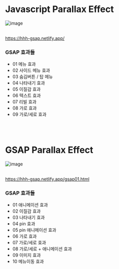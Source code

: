 <h1>Javascript Parallax Effect</h1>

![image](https://github.com/hyunmijin/parallax/assets/125323270/e47f84b0-95b5-4ef5-90b3-2f183aa260d5)
<br><br>

https://hhh-gsap.netlify.app/

<h3>GSAP 효과들</h3>

<ul>
  <li>01 메뉴 효과</li>
  <li>02 사이드 메뉴 효과</li>
  <li>03 숨김버튼 / 탑 메뉴</li>
  <li>04 나타내기 효과</li>
  <li>05 이질감 효과</li>
  <li>06 텍스트 효과</li>
  <li>07 리빌 효과</li>
  <li>08 가로 효과</li>
  <li>09 가로/세로 효과</li>
</ul>

<br><br>
<h1>GSAP Parallax Effect</h1>

![image](https://github.com/hyunmijin/gsap/assets/125323270/7b2229d9-cccf-415a-99cd-cf491707fba3)
<br><br>

https://hhh-gsap.netlify.app/gsap01.html

<h3>GSAP 효과들</h3>

<ul>
  <li>01 애니메이션 효과</li>
  <li>02 이질감 효과</li>
  <li>03 나타내기 효과</li>
  <li>04 pin 효과</li>
  <li>05 pin 애니메이션 효과</li>
  <li>06 가로 효과</li>
  <li>07 가로/세로 효과</li>
  <li>08 가로/세로 + 애니메이션 효과</li>
  <li>09 이미지 효과</li>
  <li>10 메뉴이동 효과</li>
</ul>
